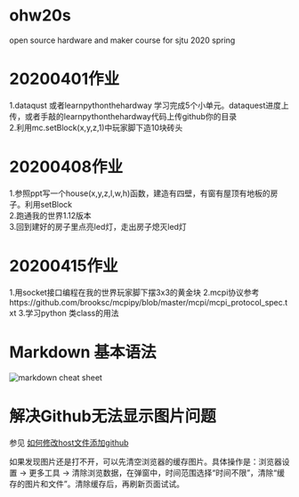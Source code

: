 # ohw20s
open source hardware and maker course for sjtu 2020 spring

# 20200401作业

1.dataqust 或者learnpythonthehardway 学习完成5个小单元。dataquest进度上传，或者手敲的learnpythonthehardway代码上传github你的目录  
2.利用mc.setBlock(x,y,z,1)中玩家脚下造10块砖头  

# 20200408作业

1.参照ppt写一个house(x,y,z,l,w,h)函数，建造有四壁，有窗有屋顶有地板的房子。利用setBlock   
2.跑通我的世界1.12版本  
3.回到建好的房子里点亮led灯，走出房子熄灭led灯  

# 20200415作业
1.用socket接口编程在我的世界玩家脚下摆3x3的黄金块
2.mcpi协议参考https://github.com/brooksc/mcpipy/blob/master/mcpi/mcpi_protocol_spec.txt
3.学习python 类class的用法


# Markdown 基本语法
![markdown cheat sheet](https://github.com/shiep18/EIS2020/blob/master/markdowncheatsheet.JPG)

# 解决Github无法显示图片问题
参见 [如何修改host文件添加github](http://blog.csdn.net/weixin_42128813/article/details/102915578)

如果发现图片还是打不开，可以先清空浏览器的缓存图片。具体操作是：浏览器设置 -> 更多工具 -> 清除浏览数据，在弹窗中，时间范围选择“时间不限”，清除“缓存的图片和文件”。清除缓存后，再刷新页面试试。

